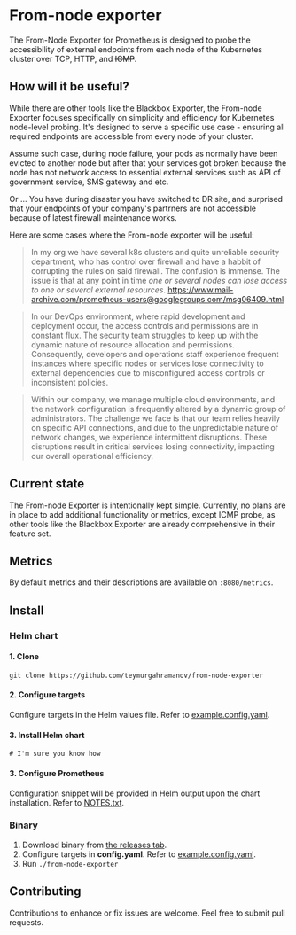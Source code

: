 # From-node exporter

The From-Node Exporter for Prometheus is designed to probe the accessibility of external endpoints from each node of the Kubernetes cluster over TCP, HTTP, and ~~ICMP~~.

## How will it be useful?

While there are other tools like the Blackbox Exporter, the From-node Exporter focuses specifically on simplicity and efficiency for Kubernetes node-level probing. It's designed to serve a specific use case - ensuring all required endpoints are accessible from every node of your cluster.

Assume such case, during node failure, your pods as normally have been evicted to another node but after that your services got broken because the node has not network access to essential external services such as API of government service, SMS gateway and etc.

Or ...
You have during disaster you have switched to DR site, and surprised that your endpoints of your company's partrners are not accessible because of latest firewall maintenance works.

Here are some cases where the From-node exporter will be useful:

> In my org we have several k8s clusters and quite unreliable security department, who has control over firewall and have a habbit of corrupting the rules on said firewall. The confusion is immense. The issue is that at any point in time *one or several nodes can lose access to one or several external resources*.
https://www.mail-archive.com/prometheus-users@googlegroups.com/msg06409.html

> In our DevOps environment, where rapid development and deployment occur, the access controls and permissions are in constant flux. The security team struggles to keep up with the dynamic nature of resource allocation and permissions. Consequently, developers and operations staff experience frequent instances where specific nodes or services lose connectivity to external dependencies due to misconfigured access controls or inconsistent policies.

> Within our company, we manage multiple cloud environments, and the network configuration is frequently altered by a dynamic group of administrators. The challenge we face is that our team relies heavily on specific API connections, and due to the unpredictable nature of network changes, we experience intermittent disruptions. These disruptions result in critical services losing connectivity, impacting our overall operational efficiency.

## Current state

The From-node Exporter is intentionally kept simple. Currently, no plans are in place to add additional functionality or metrics, except ICMP probe, as other tools like the Blackbox Exporter are already comprehensive in their feature set.

## Metrics

By default metrics and their descriptions are available on ```:8080/metrics```.

## Install

### Helm chart

#### 1. Clone

```
git clone https://github.com/teymurgahramanov/from-node-exporter
```

#### 2. Configure targets

Configure targets in the Helm values file. Refer to [example.config.yaml](./example.config.yaml).

#### 3. Install Helm chart

```
# I'm sure you know how
```

#### 3. Configure Prometheus

Configuration snippet will be provided in Helm output upon the chart installation. Refer to [NOTES.txt](chart/templates/NOTES.txt).

### Binary

1. Download binary from [the releases tab](https://github.com/teymurgahramanov/from-node-exporter/releases).
2. Configure targets in __config.yaml__. Refer to [example.config.yaml](./example.config.yaml).
3. Run ```./from-node-exporter```

## Contributing
Contributions to enhance or fix issues are welcome. Feel free to submit pull requests.
